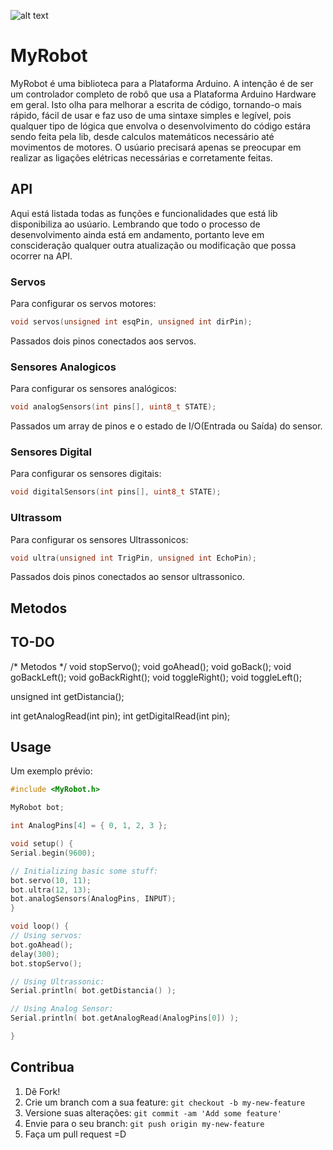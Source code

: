 ![alt text][logo]

[logo]: https://www.hackster.io/assets/hackster_logo_blue-03ea84833aa0dcf8f33be76d265d37340c7cd1ceb77a74429deb631ef0261e8f.png "Hackster.io"

# MyRobot

MyRobot é uma biblioteca para a Plataforma Arduino. A intenção é de ser um controlador completo de robô que usa a Plataforma Arduino Hardware em geral. Isto olha para melhorar a escrita de código, tornando-o mais rápido, fácil de usar e faz uso de uma sintaxe simples e legível, pois qualquer tipo de lógica que envolva o desenvolvimento do código estára sendo feita pela lib, desde calculos matemáticos necessário até movimentos de motores. O usúario precisará apenas se preocupar em realizar as ligações elétricas necessárias e corretamente feitas.

## API
Aqui está listada todas as funções e funcionalidades que está lib disponibiliza ao usúario. Lembrando que todo o processo de desenvolvimento ainda está em andamento, portanto leve em conscideração qualquer outra atualização ou modificação que possa ocorrer na API.


### Servos
Para configurar os servos motores:
  
  ```c++  
void servos(unsigned int esqPin, unsigned int dirPin);
  ```

Passados dois pinos conectados aos servos.


### Sensores Analogicos
Para configurar os sensores analógicos:

  ```c++  
void analogSensors(int pins[], uint8_t STATE);
  ```

Passados um array de pinos e o estado de I/O(Entrada ou Saída) do sensor.


### Sensores Digital
Para configurar os sensores digitais:

  ```c++  
void digitalSensors(int pins[], uint8_t STATE);
  ```

### Ultrassom
Para configurar os sensores Ultrassonicos:

  ```c++  
void ultra(unsigned int TrigPin, unsigned int EchoPin);
  ```

Passados dois pinos conectados ao sensor ultrassonico.

## Metodos

TO-DO
------

/* Metodos */
  void stopServo();
  void goAhead();
  void goBack();
  void goBackLeft();
  void goBackRight();
  void toggleRight();
  void toggleLeft();

  unsigned int getDistancia();
  
  int getAnalogRead(int pin);
  int getDigitalRead(int pin);

## Usage
  Um exemplo prévio:
  ```c++	
#include <MyRobot.h>

MyRobot bot;

int AnalogPins[4] = { 0, 1, 2, 3 };

void setup() {
  Serial.begin(9600);
  
  // Initializing basic some stuff:
  bot.servo(10, 11);
  bot.ultra(12, 13);
  bot.analogSensors(AnalogPins, INPUT);
}

void loop() {
  // Using servos:
  bot.goAhead();
  delay(300);
  bot.stopServo();

  // Using Ultrassonic:
  Serial.println( bot.getDistancia() );

  // Using Analog Sensor:
  Serial.println( bot.getAnalogRead(AnalogPins[0]) );
  
}
  ```

## Contribua
1. Dê Fork!
2. Crie um branch com a sua feature: `git checkout -b my-new-feature`
3. Versione suas alterações: `git commit -am 'Add some feature'`
4. Envie para o seu branch: `git push origin my-new-feature`
5. Faça um pull request =D
